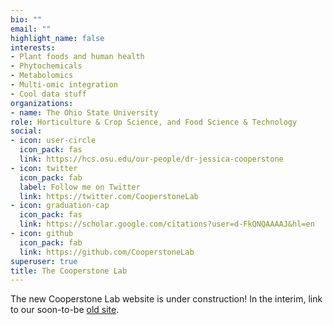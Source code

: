 ```yaml
---
bio: ""
email: ""
highlight_name: false
interests:
- Plant foods and human health
- Phytochemicals
- Metabolomics
- Multi-omic integration
- Cool data stuff
organizations:
- name: The Ohio State University
role: Horticulture & Crop Science, and Food Science & Technology
social:
- icon: user-circle
  icon_pack: fas
  link: https://hcs.osu.edu/our-people/dr-jessica-cooperstone
- icon: twitter
  icon_pack: fab
  label: Follow me on Twitter
  link: https://twitter.com/CooperstoneLab
- icon: graduation-cap
  icon_pack: fas
  link: https://scholar.google.com/citations?user=d-FkQNQAAAAJ&hl=en
- icon: github
  icon_pack: fab
  link: https://github.com/CooperstoneLab
superuser: true
title: The Cooperstone Lab
---
```


The new Cooperstone Lab website is under construction!  In the interim, link to our soon-to-be [old site](https://phytochemicals.osu.edu/). 
